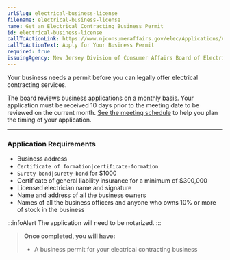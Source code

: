 ```yaml
---
urlSlug: electrical-business-license
filename: electrical-business-license
name: Get an Electrical Contracting Business Permit
id: electrical-business-license
callToActionLink: https://www.njconsumeraffairs.gov/elec/Applications/Application-for-an-Initial-Business-Permit.pdf
callToActionText: Apply for Your Business Permit
required: true
issuingAgency: New Jersey Division of Consumer Affairs Board of Electrical Contractors
---
```

Your business needs a permit before you can legally offer electrical contracting services. 

The board reviews business applications on a monthly basis. Your application must be received 10 days prior to the meeting date to be reviewed on the current month. [See the meeting schedule](https://www.njconsumeraffairs.gov/elec/Pages/meetings.aspx) to help you plan the timing of your application.

- - -

### Application Requirements

* Business address 
*  `Certificate of formation|certificate-formation` 
*  `Surety bond|surety-bond` for $1000
* Certificate of general liability insurance for a minimum of $300,000
* Licensed electrician name and signature
* Name and address of all the business owners
* Names of all the business officers and anyone who owns 10% or more of stock in the business

:::infoAlert 
 The application will need to be notarized.
:::

>**Once completed, you will have:**
>- A business permit for your electrical contracting business